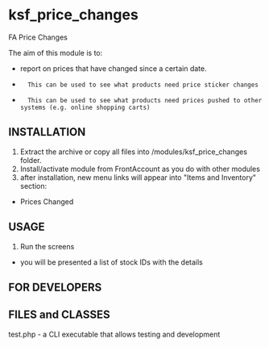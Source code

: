 ksf_price_changes
===========

FA Price Changes 

The aim of this module is to:
*	report on prices that have changed since a certain date. 
*		This can be used to see what products need price sticker changes
*		This can be used to see what products need prices pushed to other systems (e.g. online shopping carts)


INSTALLATION
------------
1. Extract the archive or copy all files into /modules/ksf_price_changes folder.
2. Install/activate module from FrontAccount as you do with other modules
3. after installation,  new menu links will appear into "Items and Inventory" section:
- Prices Changed

USAGE
-----
1. Run the screens
- you will be presented a list of stock IDs with the details


FOR DEVELOPERS
--------------

FILES and CLASSES
-----------------

test.php - a CLI executable that allows testing and development
